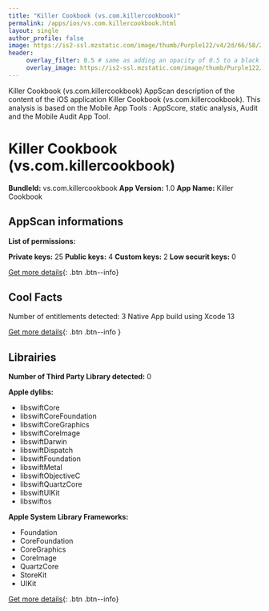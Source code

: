```yaml
---
title: "Killer Cookbook (vs.com.killercookbook)"
permalink: /apps/ios/vs.com.killercookbook.html
layout: single
author_profile: false
image: https://is2-ssl.mzstatic.com/image/thumb/Purple122/v4/2d/66/58/2d66583a-4b03-0dba-d59e-42fc1b1ae475/AppIcon-0-0-1x_U007emarketing-0-0-0-5-0-0-sRGB-0-0-0-GLES2_U002c0-512MB-85-220-0-0.png/512x512bb.jpg
header: 
     overlay_filter: 0.5 # same as adding an opacity of 0.5 to a black background
     overlay_image: https://is2-ssl.mzstatic.com/image/thumb/Purple122/v4/2d/66/58/2d66583a-4b03-0dba-d59e-42fc1b1ae475/AppIcon-0-0-1x_U007emarketing-0-0-0-5-0-0-sRGB-0-0-0-GLES2_U002c0-512MB-85-220-0-0.png/512x512bb.jpg
---
```

Killer Cookbook (vs.com.killercookbook) AppScan description of the content of the iOS application Killer Cookbook (vs.com.killercookbook). This analysis is based on the Mobile App Tools : AppScore, static analysis, Audit and the Mobile Audit App Tool.

# Killer Cookbook (vs.com.killercookbook)

**BundleId:** vs.com.killercookbook
**App Version:** 1.0
**App Name:** Killer Cookbook


## AppScan informations 

**List of permissions:** 
  
  
**Private keys:** 25
**Public keys:** 4
**Custom keys:** 2
**Low securit keys:** 0
  
[Get more details](/pricing.html){: .btn .btn--info}

## Cool Facts

Number of entitlements detected: 3
Native App
build using Xcode 13
  
[Get more details](/pricing.html){: .btn .btn--info }

## Librairies 
**Number of Third Party Library detected:** 0


**Apple dylibs:**
- libswiftCore
- libswiftCoreFoundation
- libswiftCoreGraphics
- libswiftCoreImage
- libswiftDarwin
- libswiftDispatch
- libswiftFoundation
- libswiftMetal
- libswiftObjectiveC
- libswiftQuartzCore
- libswiftUIKit
- libswiftos


**Apple System Library Frameworks:**
- Foundation
- CoreFoundation
- CoreGraphics
- CoreImage
- QuartzCore
- StoreKit
- UIKit


  
[Get more details](/pricing.html){: .btn .btn--info}

